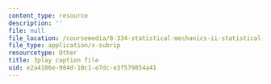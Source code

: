 ```yaml
---
content_type: resource
description: ''
file: null
file_location: /coursemedia/8-334-statistical-mechanics-ii-statistical-physics-of-fields-spring-2014/e2a4186e984d10c1e7dce3f579854a41_H44LyNdIi5E.srt
file_type: application/x-subrip
resourcetype: Other
title: 3play caption file
uid: e2a4186e-984d-10c1-e7dc-e3f579854a41
---
```

